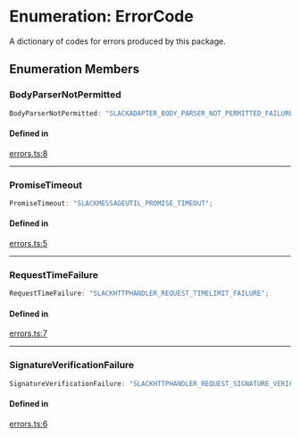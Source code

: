 # Enumeration: ErrorCode

A dictionary of codes for errors produced by this package.

## Enumeration Members

### BodyParserNotPermitted

```ts
BodyParserNotPermitted: "SLACKADAPTER_BODY_PARSER_NOT_PERMITTED_FAILURE";
```

#### Defined in

[errors.ts:8](https://github.com/slackapi/node-slack-sdk/blob/main/packages/interactive-messages/src/errors.ts#L8)

***

### PromiseTimeout

```ts
PromiseTimeout: "SLACKMESSAGEUTIL_PROMISE_TIMEOUT";
```

#### Defined in

[errors.ts:5](https://github.com/slackapi/node-slack-sdk/blob/main/packages/interactive-messages/src/errors.ts#L5)

***

### RequestTimeFailure

```ts
RequestTimeFailure: "SLACKHTTPHANDLER_REQUEST_TIMELIMIT_FAILURE";
```

#### Defined in

[errors.ts:7](https://github.com/slackapi/node-slack-sdk/blob/main/packages/interactive-messages/src/errors.ts#L7)

***

### SignatureVerificationFailure

```ts
SignatureVerificationFailure: "SLACKHTTPHANDLER_REQUEST_SIGNATURE_VERIFICATION_FAILURE";
```

#### Defined in

[errors.ts:6](https://github.com/slackapi/node-slack-sdk/blob/main/packages/interactive-messages/src/errors.ts#L6)

